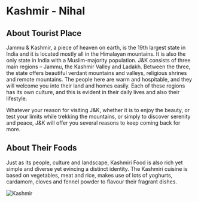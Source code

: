 # Kashmir - Nihal

## About Tourist Place 
Jammu & Kashmir, a piece of heaven on earth, is the 19th largest state in India and it is located mostly all in the Himalayan mountains. It is also the only 
state in India with a Muslim-majority population. J&K consists of three main regions – Jammu, the Kashmir Valley and Ladakh. Between the three, the state 
offers beautiful verdant mountains and valleys, religious shrines and remote mountains. The people here are warm and hospitable, and they will welcome you into 
their land and homes easily. Each of these regions has its own culture, and this is evident in their daily lives and also their lifestyle.

Whatever your reason for visiting J&K, whether it is to enjoy the beauty, or test your limits while trekking the mountains, or simply to discover serenity 
and peace, J&K will offer you several reasons to keep coming back for more.

## About Their Foods
Just as its people, culture and landscape, Kashmiri Food is also rich yet simple and diverse yet evincing a distinct identity. The Kashmiri cuisine is based 
on vegetables, meat and rice, makes use of lots of yoghurts, cardamom, cloves and fennel powder to flavour their fragrant dishes.

<img align="center" src="https://static.toiimg.com/thumb/msid-76850631,width-1070,height-580,resizemode-75,imgsize-1109068,pt-32,y_pad-40/76850631.jpg" alt="Kashmir"/>

<!--Example: <img align="center" src="https://lotustours.in/assets/img/taj/photo-room-detail-1.jpg" alt="Taj Mahal"/> -->

